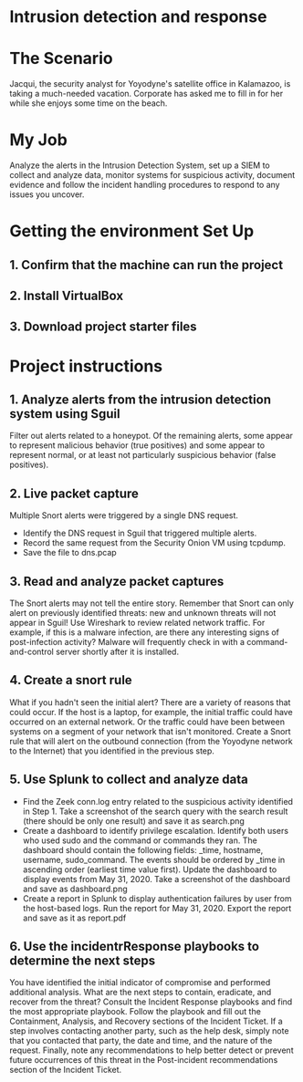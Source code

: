 # Intrusion detection and response

# The Scenario
Jacqui, the security analyst for Yoyodyne's satellite office in Kalamazoo, is taking a much-needed vacation. Corporate has asked me to fill in for her while she enjoys some time on the 
beach. 

# My Job
Analyze the alerts in the Intrusion Detection System, set up a SIEM to collect and analyze data, monitor systems for suspicious activity, document evidence and follow the incident
handling procedures to respond to any issues you uncover.

# Getting the environment Set Up
## 1. Confirm that the machine can run the project
## 2. Install VirtualBox 
## 3. Download project starter files

# Project instructions
## 1. Analyze alerts from the intrusion detection system using Sguil
Filter out alerts related to a honeypot. Of the remaining alerts, some appear to represent malicious behavior (true positives) and some appear to represent normal, or at least not particularly suspicious behavior (false positives). 

## 2. Live packet capture
Multiple Snort alerts were triggered by a single DNS request.
* Identify the DNS request in Sguil that triggered multiple alerts.
* Record the same request from the Security Onion VM using tcpdump.
* Save the file to dns.pcap 

## 3. Read and analyze packet captures
The Snort alerts may not tell the entire story. Remember that Snort can only alert on previously identified threats: new and unknown threats will not appear in Sguil! Use Wireshark to review related network traffic. For example, if this is a malware infection, are there any interesting signs of post-infection activity? Malware will frequently check in with a command-and-control server shortly after it is installed.

## 4. Create a snort rule
What if you hadn't seen the initial alert? There are a variety of reasons that could occur. If the host is a laptop, for example, the initial traffic could have occurred on an external network. Or the traffic could have been between systems on a segment of your network that isn't monitored. Create a Snort rule that will alert on the outbound connection (from the Yoyodyne network to the Internet) that you identified in the previous step.

## 5. Use Splunk to collect and analyze data
* Find the Zeek conn.log entry related to the suspicious activity identified in Step 1. Take a screenshot of the search query with the search result (there should be only one result) and save it as search.png
* Create a dashboard to identify privilege escalation. Identify both users who used sudo and the command or commands they ran. The dashboard should contain the following fields: _time, hostname, username, sudo_command. The events should be ordered by _time in ascending order (earliest time value first). Update the dashboard to display events from May 31, 2020. Take a screenshot of the dashboard and save as dashboard.png
* Create a report in Splunk to display authentication failures by user from the host-based logs. Run the report for May 31, 2020. Export the report and save as it as report.pdf

## 6. Use the incidentrResponse playbooks to determine the next steps
You have identified the initial indicator of compromise and performed additional analysis. What are the next steps to contain, eradicate, and recover from the threat?
Consult the Incident Response playbooks and find the most appropriate playbook. Follow the playbook and fill out the Containment, Analysis, and Recovery sections of the Incident Ticket. If a step involves contacting another party, such as the help desk, simply note that you contacted that party, the date and time, and the nature of the request.
Finally, note any recommendations to help better detect or prevent future occurrences of this threat in the Post-incident recommendations section of the Incident Ticket.
